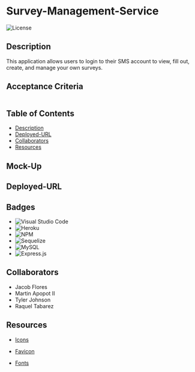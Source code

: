 # Survey-Management-Service

![License](https://img.shields.io/badge/License-MIT-blue.svg)

## Description
This application allows users to login to their SMS account to view, fill out, create, and manage your own surveys. 

## Acceptance Criteria
``````

``````
## Table of Contents

* [Description](#description)
* [Deployed-URL](#deployed-url)
* [Collaborators](#collaborators)
* [Resources](#resources)

## Mock-Up

## Deployed-URL

## Badges
* ![Visual Studio Code](https://img.shields.io/badge/Visual%20Studio%20Code-0078d7.svg?style=for-the-badge&logo=visual-studio-code&logoColor=white)
* ![Heroku](https://img.shields.io/badge/heroku-%23430098.svg?style=for-the-badge&logo=heroku&logoColor=white)
* ![NPM](https://img.shields.io/badge/NPM-%23CB3837.svg?style=for-the-badge&logo=npm&logoColor=white)
* ![Sequelize](https://img.shields.io/badge/Sequelize-52B0E7?style=for-the-badge&logo=Sequelize&logoColor=white)
* ![MySQL](https://img.shields.io/badge/mysql-%2300f.svg?style=for-the-badge&logo=mysql&logoColor=white)
* ![Express.js](https://img.shields.io/badge/express.js-%23404d59.svg?style=for-the-badge&logo=express&logoColor=%2361DAFB)

## Collaborators
* Jacob Flores
* Martin Apopot II
* Tyler Johnson
* Raquel Tabarez

## Resources

* [Icons](https://fontawesome.com/icons)

* [Favicon](https://icons8.com/icon/11765/clipboard)

* [Fonts](https://fonts.google.com/)
